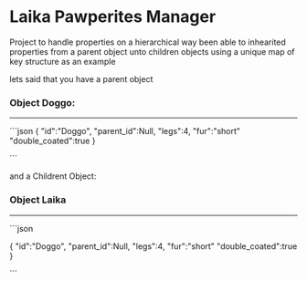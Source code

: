 # Laika Pawperites Manager
Project to handle properties on a hierarchical way been able to inhearited properties from a parent object unto children objects using a unique map of key structure as an example 

lets said that  you have a parent  object 

### Object Doggo:
---
´´´json 
{
  "id":"Doggo",
  "parent_id":Null,
  "legs":4,
  "fur":"short"
  "double_coated":true
}

´´´


and a Childrent Object:
### Object Laika
---
´´´json 

{
  "id":"Doggo",
  "parent_id":Null,
  "legs":4,
  "fur":"short"
  "double_coated":true
}

´´´




